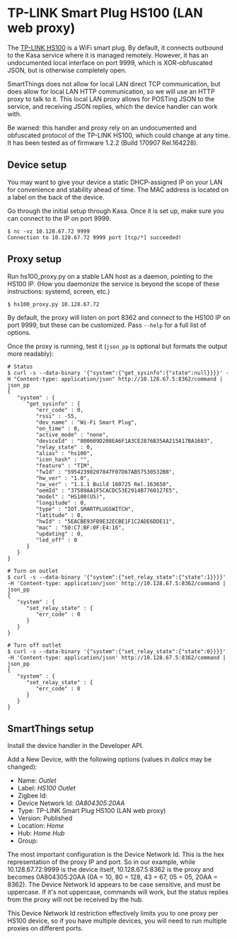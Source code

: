 # TP-LINK Smart Plug HS100 (LAN web proxy)

The [TP-LINK HS100](http://www.tp-link.com/us/products/details/HS100.html) is a WiFi smart plug.
By default, it connects outbound to the Kasa service where it is managed remotely.
However, it has an undocumented local interface on port 9999, which is XOR-obfuscated JSON, but is otherwise completely open.

SmartThings does not allow for local LAN direct TCP communication, but does allow for local LAN HTTP communication, so we will use an HTTP proxy to talk to it.
This local LAN proxy allows for POSTing JSON to the service, and receiving JSON replies, which the device handler can work with.

Be warned: this handler and proxy rely on an undocumented and obfuscated protocol of the TP-LINK HS100, which could change at any time.
It has been tested as of firmware 1.2.2 (Build 170907 Rel.164228).

## Device setup

You may want to give your device a static DHCP-assigned IP on your LAN for convenience and stability ahead of time.
The MAC address is located on a label on the back of the device.

Go through the initial setup through Kasa.
Once it is set up, make sure you can connect to the IP on port 9999.

```
$ nc -vz 10.128.67.72 9999
Connection to 10.128.67.72 9999 port [tcp/*] succeeded!
```

## Proxy setup

Run hs100_proxy.py on a stable LAN host as a daemon, pointing to the HS100 IP.
(How you daemonize the service is beyond the scope of these instructions: systemd, screen, etc.)

```
$ hs100_proxy.py 10.128.67.72
```

By default, the proxy will listen on port 8362 and connect to the HS100 IP on port 9999, but these can be customized.
Pass `--help` for a full list of options.

Once the proxy is running, test it (`json_pp` is optional but formats the output more readably):

```
# Status
$ curl -s --data-binary '{"system":{"get_sysinfo":{"state":null}}}}' -H "Content-type: application/json" http://10.128.67.5:8362/command | json_pp
{
   "system" : {
      "get_sysinfo" : {
         "err_code" : 0,
         "rssi" : -55,
         "dev_name" : "Wi-Fi Smart Plug",
         "on_time" : 0,
         "active_mode" : "none",
         "deviceId" : "800609D208EA6F1A3CE2876B35AA215A17BA1683",
         "relay_state" : 0,
         "alias" : "hs100",
         "icon_hash" : "",
         "feature" : "TIM",
         "fwId" : "59542398207847F07D67AB57530532B8",
         "hw_ver" : "1.0",
         "sw_ver" : "1.1.1 Build 160725 Rel.163650",
         "oemId" : "37589AA1F5CACDC53E2914B7760127E5",
         "model" : "HS100(US)",
         "longitude" : 0,
         "type" : "IOT.SMARTPLUGSWITCH",
         "latitude" : 0,
         "hwId" : "5EACBE93FB9E32ECBE1F1C2ADE6DDE11",
         "mac" : "50:C7:BF:0F:E4:16",
         "updating" : 0,
         "led_off" : 0
      }
   }
}

# Turn on outlet
$ curl -s --data-binary '{"system":{"set_relay_state":{"state":1}}}}' -H 'Content-type: application/json' http://10.128.67.5:8362/command | json_pp
{
   "system" : {
      "set_relay_state" : {
         "err_code" : 0
      }
   }
}

# Turn off outlet
$ curl -s --data-binary '{"system":{"set_relay_state":{"state":0}}}}' -H 'Content-type: application/json' http://10.128.67.5:8362/command | json_pp
{
   "system" : {
      "set_relay_state" : {
         "err_code" : 0
      }
   }
}
```

## SmartThings setup

Install the device handler in the Developer API.

Add a New Device, with the following options (values in *italics* may be changed):

  - Name: *Outlet*
  - Label: *HS100 Outlet*
  - Zigbee Id:
  - Device Network Id: *0A804305:20AA*
  - Type: TP-LINK Smart Plug HS100 (LAN web proxy)
  - Version: Published
  - Location: *Home*
  - Hub: *Home Hub*
  - Group:

The most important configuration is the Device Network Id.
This is the hex representation of the proxy IP and port.
So in our example, while 10.128.67.72:9999 is the device itself, 10.128.67.5:8362 is the proxy and becomes 0A804305:20AA (0A = 10, 80 = 128, 43 = 67, 05 = 05, 20AA = 8362).
The Device Network Id appears to be case sensitive, and must be uppercase.
If it's not uppercase, commands will work, but the status replies from the proxy will not be received by the hub.

This Device Network Id restriction effectively limits you to one proxy per HS100 device, so if you have multiple devices, you will need to run multiple proxies on different ports.
